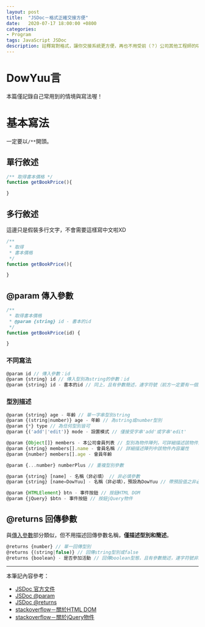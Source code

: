 ```yaml
---
layout: post
title:  "JSDoc－格式正確交接方便"
date:   2020-07-17 18:00:00 +0800
categories:
- Program
tags: JavaScript JSDoc
description: 註釋寫對格式，讓你交接系統更方便，再也不用受前（？）公司其他工程師的叨擾！
---
```


# DowYuu言

本篇僅記錄自己常用到的情境與寫法喔！

# 基本寫法

一定要以`/**`開頭。

## 單行敘述

```js
/** 取得書本價格 */
function getBookPrice(){

}
```

## 多行敘述

這邊只是假裝多行文字，不會需要這樣寫中文啦XD

```js
/**
 * 取得
 * 書本價格
 */
function getBookPrice(){

}
```

## @param 傳入參數

```js
/**
 * 取得書本價格
 * @param {string} id - 書本的id
 */
function getBookPrice(id) {

}
```

### 不同寫法

```js
@param id // 傳入參數：id
@param {string} id // 傳入型別為string的參數：id
@param {string} id - 書本的id // 同上，且有參數簡述，連字符號（前方一定要有一個空格）非必加但加了會使其更易讀
```

### 型別描述

```js
@param {string} age - 年齡 // 單一字串型別string
@param {(string|number)} age - 年齡 // 為string或number型別
@param {*} type // 為任何型別皆可
@param {('add'|'edit')} mode - 設置模式 // 僅接受字串'add'或字串'edit'

@param {Object[]} members - 本公司會員列表 // 型別為物件陣列，可詳細描述該物件之內容屬性
@param {string} members[].name - 會員名稱 // 詳細描述陣列中該物件內容屬性
@param {number} members[].age - 會員年齡

@param {...number} numberPlus // 重複型別參數

@param {string} [name] - 名稱（非必填） // 非必填參數
@param {string} [name=DowYuu] - 名稱（非必填），預設為DowYuu // 帶預設值之非必填參數

@param {HTMLElement} btn - 事件按鈕 // 按鈕HTML DOM
@param {jQuery} $btn - 事件按鈕 // 按鈕jQuery物件
```

## @returns 回傳參數

與[傳入參數](#param-傳入參數)部分類似，但不用描述回傳參數名稱，**僅描述型別和簡述**。

```js
@returns {number} // 單一回傳型別
@returns {(string|false)} // 回傳string型別或false
@returns {boolean} - 是否參加活動 // 回傳boolean型態，且有參數簡述，連字符號非必加
```

---

本筆記內容參考：

* [JSDoc 官方文件](https://jsdoc.app/index.html)
* [JSDoc @param](https://jsdoc.app/tags-param.html)
* [JSDoc @returns](https://jsdoc.app/tags-returns.html)
* [stackoverflow－關於HTML DOM](https://stackoverflow.com/questions/21489044/how-can-i-mark-a-parameter-as-containing-a-dom-node-in-jsdoc)
* [stackoverflow－關於jQuery物件](https://stackoverflow.com/questions/13610979/how-can-i-get-jsdoc-to-mark-my-param-as-a-jquery-object)
